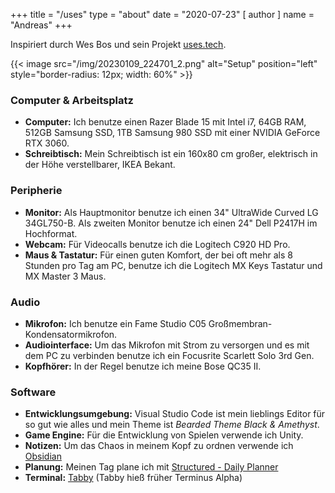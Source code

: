 +++
title = "/uses"
type = "about"
date = "2020-07-23"
[ author ]
  name = "Andreas"
+++

Inspiriert durch Wes Bos und sein Projekt [uses.tech](https://uses.tech).

{{< image src="/img/20230109_224701_2.png" alt="Setup" position="left" style="border-radius: 12px; width: 60%" >}}

### Computer & Arbeitsplatz

- **Computer:** Ich benutze einen Razer Blade 15 mit Intel i7, 64GB RAM, 512GB Samsung SSD, 1TB Samsung 980 SSD mit einer NVIDIA GeForce RTX 3060.
- **Schreibtisch:** Mein Schreibtisch ist ein 160x80 cm großer, elektrisch in der Höhe verstellbarer, IKEA Bekant.

### Peripherie

- **Monitor:** Als Hauptmonitor benutze ich einen 34" UltraWide Curved LG 34GL750-B. Als zweiten Monitor benutze ich einen 24" Dell P2417H im Hochformat.
- **Webcam:** Für Videocalls benutze ich die Logitech C920 HD Pro.
- **Maus & Tastatur:** Für einen guten Komfort, der bei oft mehr als 8 Stunden pro Tag am PC, benutze ich die Logitech MX Keys Tastatur und MX Master 3 Maus.

### Audio

- **Mikrofon:** Ich benutze ein Fame Studio C05 Großmembran-Kondensatormikrofon.
- **Audiointerface:** Um das Mikrofon mit Strom zu versorgen und es mit dem PC zu verbinden benutze ich ein Focusrite Scarlett Solo 3rd Gen.
- **Kopfhörer:** In der Regel benutze ich meine Bose QC35 II.

### Software

- **Entwicklungsumgebung:** Visual Studio Code ist mein lieblings Editor für so gut wie alles und mein Theme ist _Bearded Theme Black & Amethyst_.
- **Game Engine:** Für die Entwicklung von Spielen verwende ich Unity.
- **Notizen:** Um das Chaos in meinem Kopf zu ordnen verwende ich [Obsidian](https://obsidian.md/)
- **Planung:** Meinen Tag plane ich mit [Structured - Daily Planner](https://structured.app/)
- **Terminal:** [Tabby](https://tabby.sh) (Tabby hieß früher Terminus Alpha)
